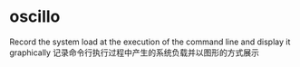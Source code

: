 
# oscillo

Record the system load at the execution of the command line and display it graphically
记录命令行执行过程中产生的系统负载并以图形的方式展示
